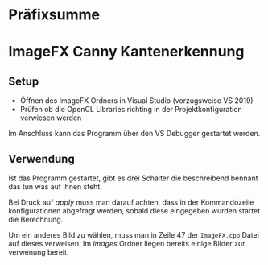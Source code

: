 # Präfixsumme

# ImageFX Canny Kantenerkennung

## Setup
- Öffnen des ImageFX Ordners in Visual Studio (vorzugsweise VS 2019)
- Prüfen ob die OpenCL Libraries richting in der Projektkonfiguration verwiesen werden

Im Anschluss kann das Programm über den VS Debugger gestartet werden.

## Verwendung
Ist das Programm gestartet, gibt es drei Schalter die beschreibend bennant das tun was auf ihnen steht. 

Bei Druck auf _apply_ muss man darauf achten, dass in der Kommandozeile konfigurationen abgefragt werden, sobald diese eingegeben wurden startet die Berechnung.

Um ein anderes Bild zu wählen, muss man in Zeile 47 der `ImageFX.cpp` Datei auf dieses verweisen. Im _images_ Ordner liegen bereits einige Bilder zur verwenung bereit.
